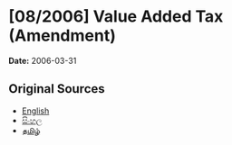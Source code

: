 # [08/2006] Value Added Tax	 (Amendment)

**Date:** 2006-03-31

## Original Sources

- [English](https://documents.gov.lk/view/acts/2006/3/08-2006_E.pdf)
- [සිංහල](https://documents.gov.lk/view/acts/2006/3/08-2006_S.pdf)
- [தமிழ்](https://documents.gov.lk/view/acts/2006/3/08-2006_T.pdf)
